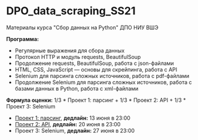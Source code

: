 # DPO_data_scraping_SS21
Материалы курса "Сбор данных на Python" ДПО НИУ ВШЭ

**Программа:**

* Регулярные выражения для сбора данных
* Протокол HTTP и модуль requests, BeautifulSoup
* Продолжение requests, BeautifulSoup, работа с json-файлами
* HTML, CSS, JavaScript — основы для скрейпинга, работа с API
* Selenium для парсинга сложных источников, работа с pdf-файлами
* Продолжение Selenium для парсинга сложных источников, работа с базами данных в Python, работа с xml-файлами

**Формула оценки:** 1/3 * Проект 1: парсинг + 1/3 * Проект 2: API + 1/3 * Проект 3: Selenium

* [Проект 1: парсинг](https://docs.google.com/document/d/1kZEGSzVFXD3HruuycwIwEMwDzDjEysvGpDQ5XlaTEeA/edit?usp=sharing), **дедлайн:** 13 июня в 23:00
* [Проект 2: API](https://docs.google.com/document/d/1MYVTHGum0NGG0OhxXTeUr9XVwKNn4V_j7XcUKngPOuY/edit?usp=sharing), **дедлайн:** 20 июня в 23:00
* Проект 3: Selenium, **дедлайн:** 27 июня в 23:00
